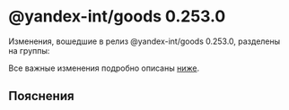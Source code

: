 # @yandex-int/goods 0.253.0

<!-- ЧЕЛОВЕЧЕСКОЕ ВСТУПЛЕНИЕ -->

Изменения, вошедшие в релиз @yandex-int/goods 0.253.0, разделены на группы:

Все важные изменения подробно описаны [ниже](#Пояснения).

## Пояснения

